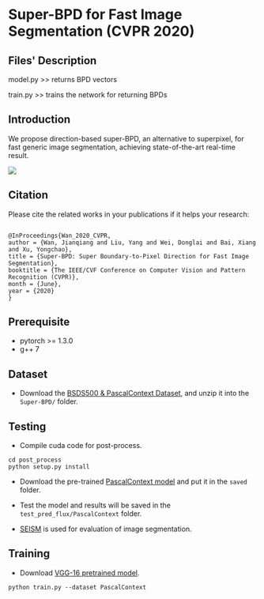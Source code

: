 # Super-BPD for Fast Image Segmentation (CVPR 2020)

## Files' Description
model.py >> returns BPD vectors

train.py >> trains the network for returning BPDs

## Introduction

We propose direction-based super-BPD, an alternative to superpixel, for fast generic image segmentation, achieving state-of-the-art real-time result.

![](figure/teaser.gif)

## Citation

Please cite the related works in your publications if it helps your research:

```

@InProceedings{Wan_2020_CVPR,
author = {Wan, Jianqiang and Liu, Yang and Wei, Donglai and Bai, Xiang and Xu, Yongchao},
title = {Super-BPD: Super Boundary-to-Pixel Direction for Fast Image Segmentation},
booktitle = {The IEEE/CVF Conference on Computer Vision and Pattern Recognition (CVPR)},
month = {June},
year = {2020}
}

```

## Prerequisite
* pytorch >= 1.3.0
* g++ 7

## Dataset
* Download the [BSDS500  & PascalContext Dataset](https://drive.google.com/file/d/1OdfkelacNMmcp3STVyGzPql-Z21Efxqk/view?usp=sharing), and unzip it into the `Super-BPD/` folder.

## Testing
* Compile cuda code for post-process.

```
cd post_process
python setup.py install
```

* Download the pre-trained [PascalContext model](https://drive.google.com/file/d/1d-bkw7CURrmVwjpMvVb_QbSlIwhj-glS/view?usp=sharing) and put it in the `saved` folder.

* Test the model and results will be saved in the `test_pred_flux/PascalContext` folder.

* [SEISM](https://github.com/jponttuset/seism) is used for evaluation of image segmentation.

## Training
* Download [VGG-16 pretrained model](https://drive.google.com/file/d/13G5HaMQcZ-GsXL2nEaoC_2s3Sewmuag-/view?usp=sharing).

```
python train.py --dataset PascalContext
```

